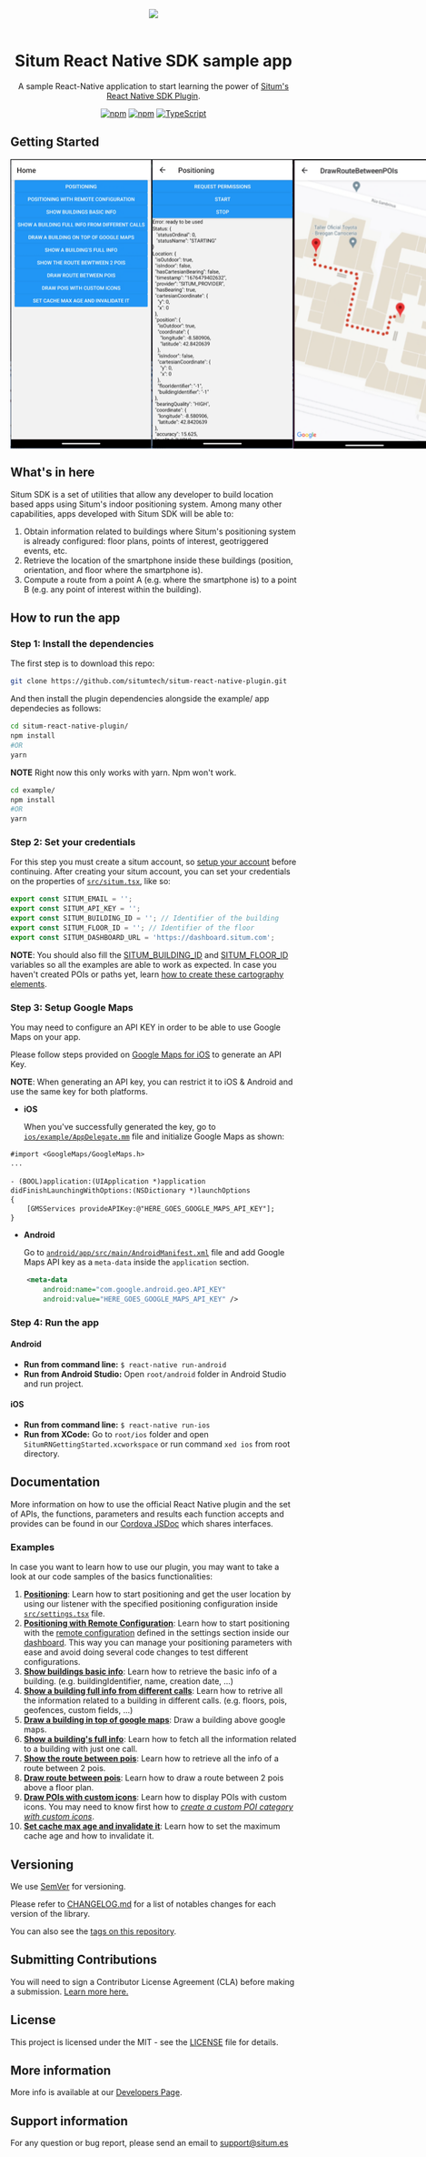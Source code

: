 <p align="center"> <img width="233" src="https://situm.com/wp-content/themes/situm/img/logo-situm.svg" style="margin-bottom:1rem" /> <h1 align="center">Situm React Native SDK sample app</h1> </p>

<div align="center" style="text-align:center">

A sample React-Native application to start learning the power of [Situm's React Native SDK Plugin](../README.md).

</div>

<div align="center" style="text-align:center">

[![npm](https://img.shields.io/npm/dm/react-native-situm-plugin.svg)](https://www.npmjs.com/package/react-native-situm-plugin) [![npm](https://img.shields.io/npm/v/react-native-situm-plugin.svg)](https://www.npmjs.com/package/react-native-situm-plugin) [![TypeScript](https://badges.frapsoft.com/typescript/code/typescript.svg?v=101)](https://github.com/ellerbrock/typescript-badges/)

</div>

## Getting Started

<div align="center" style="display: flex;">
    <img src="./docs/assets/home_preview.png" alt="home_preview">
    <img src="./docs/assets/positioning_preview.png" alt="positioning_preview">
    <img src="./docs/assets/map_preview.png" alt="map_preview">
</div>

## What's in here <a name="whatsinhere"/>

Situm SDK is a set of utilities that allow any developer to build location based apps using Situm's indoor positioning system.
Among many other capabilities, apps developed with Situm SDK will be able to:

1. Obtain information related to buildings where Situm's positioning system is already configured:
   floor plans, points of interest, geotriggered events, etc.
2. Retrieve the location of the smartphone inside these buildings (position, orientation, and floor
   where the smartphone is).
3. Compute a route from a point A (e.g. where the smartphone is) to a point B (e.g. any point of
   interest within the building).

## How to run the app <a name="howtorun"/>

### Step 1: Install the dependencies <a name="dependencies"/>

The first step is to download this repo:

```bash
git clone https://github.com/situmtech/situm-react-native-plugin.git
```

And then install the plugin dependencies alongside the example/ app dependecies as follows:

```bash
cd situm-react-native-plugin/
npm install
#OR
yarn
```

**NOTE** Right now this only works with yarn. Npm won't work.

```bash
cd example/
npm install
#OR
yarn
```

### Step 2: Set your credentials <a name="config"/>

For this step you must create a situm account, so [setup your account](../README.md#setup-your-account) before continuing.
After creating your situm account, you can set your credentials on the properties of [`src/situm.tsx`](./src/situm.tsx), like so:

```js
export const SITUM_EMAIL = '';
export const SITUM_API_KEY = '';
export const SITUM_BUILDING_ID = ''; // Identifier of the building
export const SITUM_FLOOR_ID = ''; // Identifier of the floor
export const SITUM_DASHBOARD_URL = 'https://dashboard.situm.com';
```

**NOTE**: You should also fill the [SITUM_BUILDING_ID](https://situm.com/docs/sdk-cartography/#building-identifier) and [SITUM_FLOOR_ID](https://situm.com/docs/sdk-cartography/#floor-identifier) variables so all the examples are able to work as expected. In case you haven't created POIs or paths yet, learn [how to create these cartography elements](https://situm.com/docs/sdk-cartography/#sdk-a-basic-complete-cartography-example).

### Step 3: Setup Google Maps <a name="mapsapikey"/>

You may need to configure an API KEY in order to be able to use Google Maps on your app.

Please follow steps provided on [Google Maps for iOS](https://developers.google.com/maps/documentation/ios-sdk/get-api-key?hl=en) to generate an API
Key.

**NOTE**: When generating an API key, you can restrict it to iOS & Android and use the same key for both platforms.

- **iOS**

  When you've successfully generated the key, go to [`ios/example/AppDelegate.mm`](ios/example/AppDelegate.mm) file and initialize Google Maps as shown:

```objc
#import <GoogleMaps/GoogleMaps.h>
...

- (BOOL)application:(UIApplication *)application didFinishLaunchingWithOptions:(NSDictionary *)launchOptions
{
    [GMSServices provideAPIKey:@"HERE_GOES_GOOGLE_MAPS_API_KEY"];
}
```

- **Android**

  Go to [`android/app/src/main/AndroidManifest.xml`](android/app/src/main/AndroidManifest.xml) file and add Google Maps API key as a `meta-data` inside the `application` section.

```xml
    <meta-data
        android:name="com.google.android.geo.API_KEY"
        android:value="HERE_GOES_GOOGLE_MAPS_API_KEY" />
```

### Step 4: Run the app <a name="runapplication"></a>

#### Android

- **Run from command line:** `$ react-native run-android`
- **Run from Android Studio:** Open `root/android` folder in Android Studio and run project.

#### iOS

- **Run from command line:** `$ react-native run-ios`
- **Run from XCode:** Go to `root/ios` folder and open `SitumRNGettingStarted.xcworkspace` or run command `xed ios` from root directory.

## Documentation <a name="documentation"/>

More information on how to use the official React Native plugin and the set of APIs, the functions, parameters and results each function accepts and provides can be found in our [Cordova JSDoc](https://developers.situm.com/sdk_documentation/cordova/jsdoc/latest/situm) which shares interfaces.

### Examples

In case you want to learn how to use our plugin, you may want to take a look at our code samples of the basics functionalities:

1. [**Positioning**](https://github.com/situmtech/situm-react-native-plugin/blob/feature/update-SDK-2.83.7/example/src/examples/Positioning.tsx): Learn how to start positioning and get the user location by using our listener with the specified positioning configuration inside [`src/settings.tsx`](./src/settings.tsx) file.
2. [**Positioning with Remote Configuration**](https://github.com/situmtech/situm-react-native-plugin/blob/feature/update-SDK-2.83.7/example/src/examples/RemoteConfig.tsx): Learn how to start positioning with the [remote configuration](https://situm.com/docs/sdk-remote-configuration/) defined in the settings section inside our [dashboard](https://dashboard.situm.com/settings). This way you can manage your positioning parameters with ease and avoid doing several code changes to test different configurations.
3. [**Show buildings basic info**](https://github.com/situmtech/situm-react-native-plugin/blob/feature/update-SDK-2.83.7/example/src/examples/BuildingBasicInfo.tsx): Learn how to retrieve the basic info of a building. (e.g. buildingIdentifier, name, creation date, ...)
4. [**Show a building full info from different calls**](https://github.com/situmtech/situm-react-native-plugin/blob/feature/update-SDK-2.83.7/example/src/examples/InfoFromBuilding.tsx): Learn how to retrive all the information related to a building in different calls. (e.g. floors, pois, geofences, custom fields, ...)
5. [**Draw a building in top of google maps**](https://github.com/situmtech/situm-react-native-plugin/blob/feature/update-SDK-2.83.7/example/src/examples/ShowBuildingOnMap.tsx): Draw a building above google maps.
6. [**Show a building's full info**](https://github.com/situmtech/situm-react-native-plugin/blob/feature/update-SDK-2.83.7/example/src/examples/BuildingFullInfo.tsx): Learn how to fetch all the information related to a building with just one call.
7. [**Show the route between pois**](https://github.com/situmtech/situm-react-native-plugin/blob/feature/update-SDK-2.83.7/example/src/examples/RouteBetweenPOIs.tsx): Learn how to retrieve all the info of a route between 2 pois.
8. [**Draw route between pois**](https://github.com/situmtech/situm-react-native-plugin/blob/feature/update-SDK-2.83.7/example/src/examples/DrawRouteBetweenPOIs.tsx): Learn how to draw a route between 2 pois above a floor plan.
9. [**Draw POIs with custom icons**](https://github.com/situmtech/situm-react-native-plugin/blob/feature/update-SDK-2.83.7/example/src/examples/GetPoisIcons.tsx): Learn how to display POIs with custom icons. You may need to know first how to [_create a custom POI category with custom icons_](https://situm.com/docs/cartography-management/#poi-categories).
10. [**Set cache max age and invalidate it**](https://github.com/situmtech/situm-react-native-plugin/blob/feature/update-SDK-2.83.7/example/src/examples/SetCacheMaxAge.tsx): Learn how to set the maximum cache age and how to invalidate it.

## Versioning

We use [SemVer](http://semver.org/) for versioning.

Please refer to [CHANGELOG.md](../CHANGELOG.md) for a list of notables changes for each version of the library.

You can also see the [tags on this repository](https://github.com/situmtech/situm-react-native-plugin/tags).

## Submitting Contributions <a name="contributions"/>

You will need to sign a Contributor License Agreement (CLA) before making a submission. [Learn more here.](https://situm.com/contributions/)

## License

This project is licensed under the MIT - see the [LICENSE](../LICENSE) file for details.

## More information <a name="more-info"/>

More info is available at our [Developers Page](https://situm.com/docs/01-introduction/).

## Support information <a name="support"/>

For any question or bug report, please send an email to [support@situm.es](mailto:support@situm.es)
